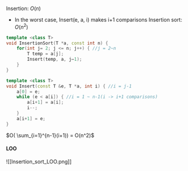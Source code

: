 Insertion: $O(n)$
* In the worst case, Insert(e, a, i) makes i+1 comparisons
Insertion sort: $O(n^2)$
```cpp
template <class T>
void InsertionSort(T *a, const int n) { 
	for(int j= 2; j <= n; j++) { //j = 2~n
		T temp = a[j];
		Insert(temp, a, j–1);
	}
}
```
```cpp
template <class T>
void Insert(const T &e, T *a, int i) { //i = j-1 
	a[0] = e;
	while (e < a[i]) { //i = 1 ~ n-1(i -> i+1 comparisons)
		a[i+1] = a[i];
		i--;
	}
	a[i+1] = e;
}
```
$O( \sum_{i=1}^{n-1}(i+1)) = O(n^2)$

#### LOO
![[Insertion_sort_LOO.png]]

